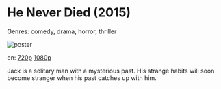 # He Never Died (2015)

Genres: comedy, drama, horror, thriller

![poster](http://image.tmdb.org/t/p/w500/1uF1kqE3E1UCGRAzAEhQldjE3RN.jpg)

en:
  [720p](magnet:?xt=urn:btih:D7183A34C5ADE4024571D0FC81FD901A48C6E590&tr=udp://glotorrents.pw:6969/announce&tr=udp://tracker.opentrackr.org:1337/announce&tr=udp://torrent.gresille.org:80/announce&tr=udp://tracker.openbittorrent.com:80&tr=udp://tracker.coppersurfer.tk:6969&tr=udp://tracker.leechers-paradise.org:6969&tr=udp://p4p.arenabg.ch:1337&tr=udp://tracker.internetwarriors.net:1337)
  [1080p](magnet:?xt=urn:btih:435F4CB09D0A44ED8EB078EB383FCA16126A6DF8&tr=udp://glotorrents.pw:6969/announce&tr=udp://tracker.opentrackr.org:1337/announce&tr=udp://torrent.gresille.org:80/announce&tr=udp://tracker.openbittorrent.com:80&tr=udp://tracker.coppersurfer.tk:6969&tr=udp://tracker.leechers-paradise.org:6969&tr=udp://p4p.arenabg.ch:1337&tr=udp://tracker.internetwarriors.net:1337)
  


Jack is a solitary man with a mysterious past. His strange habits will soon become stranger when his past catches up with him.